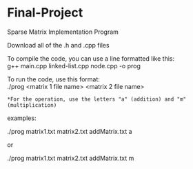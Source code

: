 # Final-Project

Sparse Matrix Implementation Program

Download all of the .h and .cpp files

To compile the code, you can use a line formatted like this:  
g++ main.cpp linked-list.cpp node.cpp -o prog

To run the code, use this format:  
./prog <matrix 1 file name> <matrix 2 file name> <output file name> <operation>
    
    *For the operation, use the letters "a" (addition) and "m" (multiplication)
   
 examples:
 
 ./prog matrix1.txt matrix2.txt addMatrix.txt a
 
 or
 
 ./prog matrix1.txt matrix2.txt addMatrix.txt m
